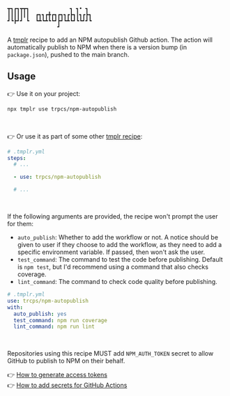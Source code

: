 ```
┳┓┏┓┳┳┓             ┓ ┓• ┓ 
┃┃┃┃┃┃┃  ┏┓┓┏╋┏┓┏┓┓┏┣┓┃┓┏┣┓
┛┗┣┛┛ ┗  ┗┻┗┻┗┗┛┣┛┗┻┗┛┗┗┛┛┗
                ┛          
```
A [tmplr](https://github.com/loreanvictor/tmplr) recipe to add an NPM autopublish Github action. The action will automatically publish to NPM when there is a version bump (in `package.json`), pushed to the main branch.

## Usage

👉 Use it on your project:

```bash
npx tmplr use trpcs/npm-autopublish
```

<br>

👉 Or use it as part of some other [tmplr recipe](https://github.com/loreanvictor/tmplr):

```yml
# .tmplr.yml
steps:
  # ...

  - use: trpcs/npm-autopublish

  # ...
```

<br>

If the following arguments are provided, the recipe won't prompt the user for them:

- `auto_publish`: Whether to add the workflow or not. A notice should be given to user if they choose to add the workflow, as they need to add a specific environment variable. If passed, then won't ask the user.
- `test_command`: The command to test the code before publishing. Default is `npm test`, but I'd recommend using a command that also checks coverage.
- `lint_command`: The command to check code quality before publishing.

```yml
# .tmplr.yml
use: trcps/npm-autopublish
with:
  auto_publish: yes
  test_command: npm run coverage
  lint_command: npm run lint
```

<br>

Repositories using this recipe MUST add `NPM_AUTH_TOKEN` secret to allow GitHub to publish to NPM on their behalf.

👉 [How to generate access tokens](https://docs.npmjs.com/creating-and-viewing-access-tokens) \
👉 [How to add secrets for GitHub Actions](https://docs.github.com/en/actions/security-guides/encrypted-secrets)

<br><br>

